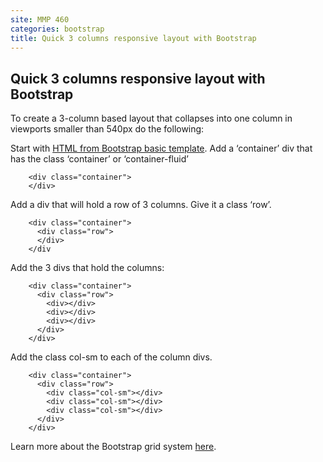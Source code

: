 ```yaml
---
site: MMP 460
categories: bootstrap
title: Quick 3 columns responsive layout with Bootstrap
---
```


## Quick 3 columns responsive layout with Bootstrap

To create a 3-column based layout that collapses into one column in viewports smaller than 540px do the following:

Start with [HTML from Bootstrap basic template](https://getbootstrap.com/docs/4.0/getting-started/introduction/#starter-template).
Add a ‘container’ div that has the class ‘container’ or ‘container-fluid’

        <div class="container">
        </div>

Add a div that will hold a row of 3 columns. Give it a class ‘row’.

        <div class="container">
          <div class="row">
          </div>
        </div
        
Add the 3 divs that hold the columns:

        <div class="container">
          <div class="row">
            <div></div>
            <div></div>
            <div></div>
          </div>
        </div>

Add the class col-sm to each of the column divs. 

        <div class="container">
          <div class="row">
            <div class="col-sm"></div>
            <div class="col-sm"></div>
            <div class="col-sm"></div>
          </div>
        </div>
   
Learn more about the Bootstrap grid system [here](https://getbootstrap.com/docs/4.0/layout/grid/).
